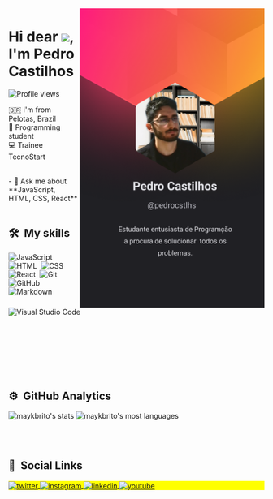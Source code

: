 
<img align="right" height="590em" src="https://raw.githubusercontent.com/PedroCastilhos/cracha/main/card.png"/>
<h1 align="left">Hi dear <img src="https://raw.githubusercontent.com/kaueMarques/kaueMarques/master/hi.gif" width="30px">, I'm Pedro Castilhos</h1>
<p align="left"> <img src="https://komarev.com/ghpvc/?username=Pedrocastilhos&color=yellow" alt="Profile views" /> </p>

🇧🇷 I'm from Pelotas, Brazil <br>
:closed_book: Programming student <br>
:computer: Trainee TecnoStart <br>

<br>
- 💬 Ask me about **JavaScript, HTML, CSS, React**
<br><br>

## 🛠 &nbsp;My skills

![JavaScript](https://img.shields.io/badge/-JavaScript-05122A?style=flat&logo=javascript)&nbsp;
![HTML](https://img.shields.io/badge/-HTML-05122A?style=flat&logo=HTML5)&nbsp;
![CSS](https://img.shields.io/badge/-CSS-05122A?style=flat&logo=CSS3&logoColor=1572B6)&nbsp;
![React](https://img.shields.io/badge/-React-05122A?style=flat&logo=react)&nbsp;
![Git](https://img.shields.io/badge/-Git-05122A?style=flat&logo=git)&nbsp;
![GitHub](https://img.shields.io/badge/-GitHub-05122A?style=flat&logo=github)&nbsp;
![Markdown](https://img.shields.io/badge/-Markdown-05122A?style=flat&logo=markdown)&nbsp;
![Visual Studio Code](https://img.shields.io/badge/-Visual%20Studio%20Code-05122A?style=flat&logo=visual-studio-code&logoColor=007ACC)&nbsp;

<br><br><br><br><br><br>

## ⚙️ &nbsp;GitHub Analytics

<p align="left">
<img width="530em" src="https://github-readme-stats.vercel.app/api?username=PedroCastilhos&show_icons=true&theme=vision-friendly-dark" alt="maykbrito's stats"/>
<img width="530em" src="https://github-readme-stats.vercel.app/api/top-langs/?username=PedroCastilhos&layout=compact&theme=vision-friendly-dark" alt="maykbrito's most languages"/>
</p>

<br><br>

## 🧔 &nbsp;Social Links

<p align="left" style="background:yellow">
<a href="https://twitter.com/pedrocstlhs" target="_blank">
  <img align="center" src="https://img.shields.io/badge/-pedrocstlhs-05122A?style=flat&logo=twitter" alt="twitter"/>  
</a>
 <a href="https://instagram.com/pedrocstlhs" target="_blank">
 <img align="center" src="https://img.shields.io/badge/-pedrocstlhs-05122A?style=flat&logo=instagram" alt="instagram"/>
</a>
<a href="www.linkedin.com/in/pedrocastilhos" target="_blank">
  <img align="center" src="https://img.shields.io/badge/-Pedro Castilhos-05122A?style=flat&logo=linkedin" alt="linkedin"/>
</a>
<a href="https://www.youtube.com/channel/UCRyPWUDr73BJfKiemoAUZBA" target="_blank">
 <img align="center" src="https://img.shields.io/badge/-Pedro Castilhos-05122A?style=flat&logo=youtube" alt="youtube"/>
</a>
</p>


